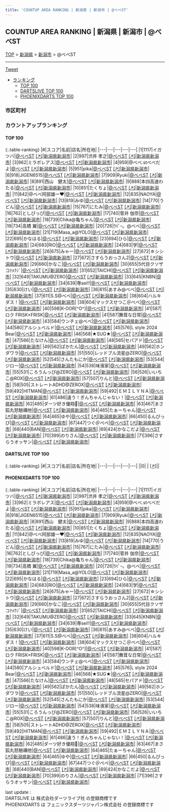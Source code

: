 ```yaml
---
title: 'COUNTUP AREA RANKING | 新潟県 | 新潟市 | @べべST'
---
```

## COUNTUP AREA RANKING | 新潟県 | 新潟市 | @べべST

[TOP](/darts/rank/) > [新潟県](/darts/rank/新潟県/) > [新潟市](/darts/rank/新潟県/新潟市/) > @べべST

___

<a href="https://twitter.com/share?ref_src=twsrc%5Etfw" data-text="COUNTUP AREA RANKING | 新潟県新潟市@べべST" class="twitter-share-button" data-hashtags="DARTSLIVE,PHOENIXDARTS,darts,ダーツ" data-show-count="false">Tweet</a>

* [ランキング](#カウントアップランキング)
    * [TOP 100](#top-100)
    * [DARTSLIVE TOP 100](#dartslive-top-100)
    * [PHOENIXDARTS TOP 100](#phoenixdarts-top-100)

### 市区町村

<ul>

</ul>

### カウントアップランキング

#### TOP 100



{:.table-ranking}
|#|スコア|名前|店名|所在地|
|---|---|---|---|---|
|1|1117|<span class="rank-name-pd">イガ ツバ</span>|<a href="/darts/rank/shops/93069.html">@べべST</a> <a href="https://vs.phoenixdarts.com/jp/shop/shopDetailInfo/s_93069?s_seq=93069">[↗]</a>|<a href="/darts/rank/新潟県/新潟市">新潟県新潟市</a>|
|2|997|<span class="rank-name-pd"><span class="pro-icon-pd"></span>渋井 孝之</span>|<a href="/darts/rank/shops/93069.html">@べべST</a> <a href="https://vs.phoenixdarts.com/jp/shop/shopDetailInfo/s_93069?s_seq=93069">[↗]</a>|<a href="/darts/rank/新潟県/新潟市">新潟県新潟市</a>|
|3|962|<span class="rank-name-pd">ミラボレアス</span>|<a href="/darts/rank/shops/93069.html">@べべST</a> <a href="https://vs.phoenixdarts.com/jp/shop/shopDetailInfo/s_93069?s_seq=93069">[↗]</a>|<a href="/darts/rank/新潟県/新潟市">新潟県新潟市</a>|
|4|959|<span class="rank-name-pd">@べべ.stべべだよ</span>|<a href="/darts/rank/shops/93069.html">@べべST</a> <a href="https://vs.phoenixdarts.com/jp/shop/shopDetailInfo/s_93069?s_seq=93069">[↗]</a>|<a href="/darts/rank/新潟県/新潟市">新潟県新潟市</a>|
|5|951|<span class="rank-name-pd">pika</span>|<a href="/darts/rank/shops/93069.html">@べべST</a> <a href="https://vs.phoenixdarts.com/jp/shop/shopDetailInfo/s_93069?s_seq=93069">[↗]</a>|<a href="/darts/rank/新潟県/新潟市">新潟県新潟市</a>|
|6|918|<span class="rank-name-pd">JIGEN6515</span>|<a href="/darts/rank/shops/93069.html">@べべST</a> <a href="https://vs.phoenixdarts.com/jp/shop/shopDetailInfo/s_93069?s_seq=93069">[↗]</a>|<a href="/darts/rank/新潟県/新潟市">新潟県新潟市</a>|
|7|909|<span class="rank-name-pd">Ryuki</span>|<a href="/darts/rank/shops/93069.html">@べべST</a> <a href="https://vs.phoenixdarts.com/jp/shop/shopDetailInfo/s_93069?s_seq=93069">[↗]</a>|<a href="/darts/rank/新潟県/新潟市">新潟県新潟市</a>|
|8|891|<span class="rank-name-pd">西山　健太</span>|<a href="/darts/rank/shops/93069.html">@べべST</a> <a href="https://vs.phoenixdarts.com/jp/shop/shopDetailInfo/s_93069?s_seq=93069">[↗]</a>|<a href="/darts/rank/新潟県/新潟市">新潟県新潟市</a>|
|9|888|<span class="rank-name-pd">本四高速わたる</span>|<a href="/darts/rank/shops/93069.html">@べべST</a> <a href="https://vs.phoenixdarts.com/jp/shop/shopDetailInfo/s_93069?s_seq=93069">[↗]</a>|<a href="/darts/rank/新潟県/新潟市">新潟県新潟市</a>|
|10|851|<span class="rank-name-pd">たくちょ</span>|<a href="/darts/rank/shops/93069.html">@べべST</a> <a href="https://vs.phoenixdarts.com/jp/shop/shopDetailInfo/s_93069?s_seq=93069">[↗]</a>|<a href="/darts/rank/新潟県/新潟市">新潟県新潟市</a>|
|11|842|<span class="rank-name-pd">@べべ阿部雄一❤️</span>|<a href="/darts/rank/shops/93069.html">@べべST</a> <a href="https://vs.phoenixdarts.com/jp/shop/shopDetailInfo/s_93069?s_seq=93069">[↗]</a>|<a href="/darts/rank/新潟県/新潟市">新潟県新潟市</a>|
|12|835|<span class="rank-name-pd">NAOYA</span>|<a href="/darts/rank/shops/93069.html">@べべST</a> <a href="https://vs.phoenixdarts.com/jp/shop/shopDetailInfo/s_93069?s_seq=93069">[↗]</a>|<a href="/darts/rank/新潟県/新潟市">新潟県新潟市</a>|
|13|819|<span class="rank-name-pd">みゆ</span>|<a href="/darts/rank/shops/93069.html">@べべST</a> <a href="https://vs.phoenixdarts.com/jp/shop/shopDetailInfo/s_93069?s_seq=93069">[↗]</a>|<a href="/darts/rank/新潟県/新潟市">新潟県新潟市</a>|
|14|770|<span class="rank-name-pd">うどん</span>|<a href="/darts/rank/shops/93069.html">@べべST</a> <a href="https://vs.phoenixdarts.com/jp/shop/shopDetailInfo/s_93069?s_seq=93069">[↗]</a>|<a href="/darts/rank/新潟県/新潟市">新潟県新潟市</a>|
|15|767|<span class="rank-name-pd">にたみ</span>|<a href="/darts/rank/shops/93069.html">@べべST</a> <a href="https://vs.phoenixdarts.com/jp/shop/shopDetailInfo/s_93069?s_seq=93069">[↗]</a>|<a href="/darts/rank/新潟県/新潟市">新潟県新潟市</a>|
|16|762|<span class="rank-name-pd">としぴっぴ</span>|<a href="/darts/rank/shops/93069.html">@べべST</a> <a href="https://vs.phoenixdarts.com/jp/shop/shopDetailInfo/s_93069?s_seq=93069">[↗]</a>|<a href="/darts/rank/新潟県/新潟市">新潟県新潟市</a>|
|17|740|<span class="rank-name-pd"><span class="pro-icon-pd"></span>菅井 伽奈</span>|<a href="/darts/rank/shops/93069.html">@べべST</a> <a href="https://vs.phoenixdarts.com/jp/shop/shopDetailInfo/s_93069?s_seq=93069">[↗]</a>|<a href="/darts/rank/新潟県/新潟市">新潟県新潟市</a>|
|18|739|<span class="rank-name-pd">Chika@亀ちゃん</span>|<a href="/darts/rank/shops/93069.html">@べべST</a> <a href="https://vs.phoenixdarts.com/jp/shop/shopDetailInfo/s_93069?s_seq=93069">[↗]</a>|<a href="/darts/rank/新潟県/新潟市">新潟県新潟市</a>|
|19|734|<span class="rank-name-pd">高橋 翼</span>|<a href="/darts/rank/shops/93069.html">@べべST</a> <a href="https://vs.phoenixdarts.com/jp/shop/shopDetailInfo/s_93069?s_seq=93069">[↗]</a>|<a href="/darts/rank/新潟県/新潟市">新潟県新潟市</a>|
|20|726|<span class="rank-name-pd">ｳﾊﾟｰ。@べべ</span>|<a href="/darts/rank/shops/93069.html">@べべST</a> <a href="https://vs.phoenixdarts.com/jp/shop/shopDetailInfo/s_93069?s_seq=93069">[↗]</a>|<a href="/darts/rank/新潟県/新潟市">新潟県新潟市</a>|
|21|719|<span class="rank-name-pd">Masa_a@YOLO</span>|<a href="/darts/rank/shops/93069.html">@べべST</a> <a href="https://vs.phoenixdarts.com/jp/shop/shopDetailInfo/s_93069?s_seq=93069">[↗]</a>|<a href="/darts/rank/新潟県/新潟市">新潟県新潟市</a>|
|22|695|<span class="rank-name-pd">かなはる</span>|<a href="/darts/rank/shops/93069.html">@べべST</a> <a href="https://vs.phoenixdarts.com/jp/shop/shopDetailInfo/s_93069?s_seq=93069">[↗]</a>|<a href="/darts/rank/新潟県/新潟市">新潟県新潟市</a>|
|23|694|<span class="rank-name-pd">ひら</span>|<a href="/darts/rank/shops/93069.html">@べべST</a> <a href="https://vs.phoenixdarts.com/jp/shop/shopDetailInfo/s_93069?s_seq=93069">[↗]</a>|<a href="/darts/rank/新潟県/新潟市">新潟県新潟市</a>|
|24|683|<span class="rank-name-pd">RIO</span>|<a href="/darts/rank/shops/93069.html">@べべST</a> <a href="https://vs.phoenixdarts.com/jp/shop/shopDetailInfo/s_93069?s_seq=93069">[↗]</a>|<a href="/darts/rank/新潟県/新潟市">新潟県新潟市</a>|
|24|683|<span class="rank-name-pd">学</span>|<a href="/darts/rank/shops/93069.html">@べべST</a> <a href="https://vs.phoenixdarts.com/jp/shop/shopDetailInfo/s_93069?s_seq=93069">[↗]</a>|<a href="/darts/rank/新潟県/新潟市">新潟県新潟市</a>|
|26|675|<span class="rank-name-pd">みゃー</span>|<a href="/darts/rank/shops/93069.html">@べべST</a> <a href="https://vs.phoenixdarts.com/jp/shop/shopDetailInfo/s_93069?s_seq=93069">[↗]</a>|<a href="/darts/rank/新潟県/新潟市">新潟県新潟市</a>|
|27|672|<span class="rank-name-pd">☆シシトウ</span>|<a href="/darts/rank/shops/93069.html">@べべST</a> <a href="https://vs.phoenixdarts.com/jp/shop/shopDetailInfo/s_93069?s_seq=93069">[↗]</a>|<a href="/darts/rank/新潟県/新潟市">新潟県新潟市</a>|
|27|672|<span class="rank-name-pd">さすらうおっさん2</span>|<a href="/darts/rank/shops/93069.html">@べべST</a> <a href="https://vs.phoenixdarts.com/jp/shop/shopDetailInfo/s_93069?s_seq=93069">[↗]</a>|<a href="/darts/rank/新潟県/新潟市">新潟県新潟市</a>|
|29|660|<span class="rank-name-pd">かなこ</span>|<a href="/darts/rank/shops/93069.html">@べべST</a> <a href="https://vs.phoenixdarts.com/jp/shop/shopDetailInfo/s_93069?s_seq=93069">[↗]</a>|<a href="/darts/rank/新潟県/新潟市">新潟県新潟市</a>|
|30|655|<span class="rank-name-pd">5代目クソザコﾅﾒｸｼﾞ</span>|<a href="/darts/rank/shops/93069.html">@べべST</a> <a href="https://vs.phoenixdarts.com/jp/shop/shopDetailInfo/s_93069?s_seq=93069">[↗]</a>|<a href="/darts/rank/新潟県/新潟市">新潟県新潟市</a>|
|31|652|<span class="rank-name-pd">TAICHI</span>|<a href="/darts/rank/shops/93069.html">@べべST</a> <a href="https://vs.phoenixdarts.com/jp/shop/shopDetailInfo/s_93069?s_seq=93069">[↗]</a>|<a href="/darts/rank/新潟県/新潟市">新潟県新潟市</a>|
|32|649|<span class="rank-name-pd">TAKUMU@ZERO</span>|<a href="/darts/rank/shops/93069.html">@べべST</a> <a href="https://vs.phoenixdarts.com/jp/shop/shopDetailInfo/s_93069?s_seq=93069">[↗]</a>|<a href="/darts/rank/新潟県/新潟市">新潟県新潟市</a>|
|33|645|<span class="rank-name-pd">KNBN</span>|<a href="/darts/rank/shops/93069.html">@べべST</a> <a href="https://vs.phoenixdarts.com/jp/shop/shopDetailInfo/s_93069?s_seq=93069">[↗]</a>|<a href="/darts/rank/新潟県/新潟市">新潟県新潟市</a>|
|34|639|<span class="rank-name-pd">専sei!!</span>|<a href="/darts/rank/shops/93069.html">@べべST</a> <a href="https://vs.phoenixdarts.com/jp/shop/shopDetailInfo/s_93069?s_seq=93069">[↗]</a>|<a href="/darts/rank/新潟県/新潟市">新潟県新潟市</a>|
|35|630|<span class="rank-name-pd">けい</span>|<a href="/darts/rank/shops/93069.html">@べべST</a> <a href="https://vs.phoenixdarts.com/jp/shop/shopDetailInfo/s_93069?s_seq=93069">[↗]</a>|<a href="/darts/rank/新潟県/新潟市">新潟県新潟市</a>|
|36|615|<span class="rank-name-pd">あすみ@べべ</span>|<a href="/darts/rank/shops/93069.html">@べべST</a> <a href="https://vs.phoenixdarts.com/jp/shop/shopDetailInfo/s_93069?s_seq=93069">[↗]</a>|<a href="/darts/rank/新潟県/新潟市">新潟県新潟市</a>|
|37|611|<span class="rank-name-pd">S.S@べべ</span>|<a href="/darts/rank/shops/93069.html">@べべST</a> <a href="https://vs.phoenixdarts.com/jp/shop/shopDetailInfo/s_93069?s_seq=93069">[↗]</a>|<a href="/darts/rank/新潟県/新潟市">新潟県新潟市</a>|
|38|604|<span class="rank-name-pd">ハルキダス！</span>|<a href="/darts/rank/shops/93069.html">@べべST</a> <a href="https://vs.phoenixdarts.com/jp/shop/shopDetailInfo/s_93069?s_seq=93069">[↗]</a>|<a href="/darts/rank/新潟県/新潟市">新潟県新潟市</a>|
|38|604|<span class="rank-name-pd">マックスせつこ＠べべ</span>|<a href="/darts/rank/shops/93069.html">@べべST</a> <a href="https://vs.phoenixdarts.com/jp/shop/shopDetailInfo/s_93069?s_seq=93069">[↗]</a>|<a href="/darts/rank/新潟県/新潟市">新潟県新潟市</a>|
|40|598|<span class="rank-name-pd">K-OOR[^O^]</span>|<a href="/darts/rank/shops/93069.html">@べべST</a> <a href="https://vs.phoenixdarts.com/jp/shop/shopDetailInfo/s_93069?s_seq=93069">[↗]</a>|<a href="/darts/rank/新潟県/新潟市">新潟県新潟市</a>|
|41|587|<span class="rank-name-pd">ロク FRISK×FRISK</span>|<a href="/darts/rank/shops/93069.html">@べべST</a> <a href="https://vs.phoenixdarts.com/jp/shop/shopDetailInfo/s_93069?s_seq=93069">[↗]</a>|<a href="/darts/rank/新潟県/新潟市">新潟県新潟市</a>|
|41|587|<span class="rank-name-pd">舞茸な日常</span>|<a href="/darts/rank/shops/93069.html">@べべST</a> <a href="https://vs.phoenixdarts.com/jp/shop/shopDetailInfo/s_93069?s_seq=93069">[↗]</a>|<a href="/darts/rank/新潟県/新潟市">新潟県新潟市</a>|
|43|584|<span class="rank-name-pd">ウンチェ@べべ</span>|<a href="/darts/rank/shops/93069.html">@べべST</a> <a href="https://vs.phoenixdarts.com/jp/shop/shopDetailInfo/s_93069?s_seq=93069">[↗]</a>|<a href="/darts/rank/新潟県/新潟市">新潟県新潟市</a>|
|44|580|<span class="rank-name-pd">アルシュベルド</span>|<a href="/darts/rank/shops/93069.html">@べべST</a> <a href="https://vs.phoenixdarts.com/jp/shop/shopDetailInfo/s_93069?s_seq=93069">[↗]</a>|<a href="/darts/rank/新潟県/新潟市">新潟県新潟市</a>|
|45|576|<span class="rank-name-pd">L style 2024 Bear</span>|<a href="/darts/rank/shops/93069.html">@べべST</a> <a href="https://vs.phoenixdarts.com/jp/shop/shopDetailInfo/s_93069?s_seq=93069">[↗]</a>|<a href="/darts/rank/新潟県/新潟市">新潟県新潟市</a>|
|46|568|<span class="rank-name-pd">★SUG★</span>|<a href="/darts/rank/shops/93069.html">@べべST</a> <a href="https://vs.phoenixdarts.com/jp/shop/shopDetailInfo/s_93069?s_seq=93069">[↗]</a>|<a href="/darts/rank/新潟県/新潟市">新潟県新潟市</a>|
|47|566|<span class="rank-name-pd">たなけん</span>|<a href="/darts/rank/shops/93069.html">@べべST</a> <a href="https://vs.phoenixdarts.com/jp/shop/shopDetailInfo/s_93069?s_seq=93069">[↗]</a>|<a href="/darts/rank/新潟県/新潟市">新潟県新潟市</a>|
|48|565|<span class="rank-name-pd">セパアド</span>|<a href="/darts/rank/shops/93069.html">@べべST</a> <a href="https://vs.phoenixdarts.com/jp/shop/shopDetailInfo/s_93069?s_seq=93069">[↗]</a>|<a href="/darts/rank/新潟県/新潟市">新潟県新潟市</a>|
|49|562|<span class="rank-name-pd">ぱかたん</span>|<a href="/darts/rank/shops/93069.html">@べべST</a> <a href="https://vs.phoenixdarts.com/jp/shop/shopDetailInfo/s_93069?s_seq=93069">[↗]</a>|<a href="/darts/rank/新潟県/新潟市">新潟県新潟市</a>|
|49|562|<span class="rank-name-pd">ホンダワラ</span>|<a href="/darts/rank/shops/93069.html">@べべST</a> <a href="https://vs.phoenixdarts.com/jp/shop/shopDetailInfo/s_93069?s_seq=93069">[↗]</a>|<a href="/darts/rank/新潟県/新潟市">新潟県新潟市</a>|
|51|550|<span class="rank-name-pd">レッドブル流星@ZERO</span>|<a href="/darts/rank/shops/93069.html">@べべST</a> <a href="https://vs.phoenixdarts.com/jp/shop/shopDetailInfo/s_93069?s_seq=93069">[↗]</a>|<a href="/darts/rank/新潟県/新潟市">新潟県新潟市</a>|
|52|545|<span class="rank-name-pd">さんたもにか</span>|<a href="/darts/rank/shops/93069.html">@べべST</a> <a href="https://vs.phoenixdarts.com/jp/shop/shopDetailInfo/s_93069?s_seq=93069">[↗]</a>|<a href="/darts/rank/新潟県/新潟市">新潟県新潟市</a>|
|53|544|<span class="rank-name-pd">ジロー</span>|<a href="/darts/rank/shops/93069.html">@べべST</a> <a href="https://vs.phoenixdarts.com/jp/shop/shopDetailInfo/s_93069?s_seq=93069">[↗]</a>|<a href="/darts/rank/新潟県/新潟市">新潟県新潟市</a>|
|54|538|<span class="rank-name-pd">味濱家</span>|<a href="/darts/rank/shops/93069.html">@べべST</a> <a href="https://vs.phoenixdarts.com/jp/shop/shopDetailInfo/s_93069?s_seq=93069">[↗]</a>|<a href="/darts/rank/新潟県/新潟市">新潟県新潟市</a>|
|55|531|<span class="rank-name-pd">ころうんっぴ@ZERO</span>|<a href="/darts/rank/shops/93069.html">@べべST</a> <a href="https://vs.phoenixdarts.com/jp/shop/shopDetailInfo/s_93069?s_seq=93069">[↗]</a>|<a href="/darts/rank/新潟県/新潟市">新潟県新潟市</a>|
|56|526|<span class="rank-name-pd">いいちこ@ROX</span>|<a href="/darts/rank/shops/93069.html">@べべST</a> <a href="https://vs.phoenixdarts.com/jp/shop/shopDetailInfo/s_93069?s_seq=93069">[↗]</a>|<a href="/darts/rank/新潟県/新潟市">新潟県新潟市</a>|
|57|507|<span class="rank-name-pd">りんと</span>|<a href="/darts/rank/shops/93069.html">@べべST</a> <a href="https://vs.phoenixdarts.com/jp/shop/shopDetailInfo/s_93069?s_seq=93069">[↗]</a>|<a href="/darts/rank/新潟県/新潟市">新潟県新潟市</a>|
|58|505|<span class="rank-name-pd">ストレートADHD@ZEROX</span>|<a href="/darts/rank/shops/93069.html">@べべST</a> <a href="https://vs.phoenixdarts.com/jp/shop/shopDetailInfo/s_93069?s_seq=93069">[↗]</a>|<a href="/darts/rank/新潟県/新潟市">新潟県新潟市</a>|
|59|492|<span class="rank-name-pd">HITMAN</span>|<a href="/darts/rank/shops/93069.html">@べべST</a> <a href="https://vs.phoenixdarts.com/jp/shop/shopDetailInfo/s_93069?s_seq=93069">[↗]</a>|<a href="/darts/rank/新潟県/新潟市">新潟県新潟市</a>|
|59|492|<span class="rank-name-pd">ＥＭＩＬＹＮＡ</span>|<a href="/darts/rank/shops/93069.html">@べべST</a> <a href="https://vs.phoenixdarts.com/jp/shop/shopDetailInfo/s_93069?s_seq=93069">[↗]</a>|<a href="/darts/rank/新潟県/新潟市">新潟県新潟市</a>|
|61|486|<span class="rank-name-pd">違う！ぎんちゃんじゃない！</span>|<a href="/darts/rank/shops/93069.html">@べべST</a> <a href="https://vs.phoenixdarts.com/jp/shop/shopDetailInfo/s_93069?s_seq=93069">[↗]</a>|<a href="/darts/rank/新潟県/新潟市">新潟県新潟市</a>|
|62|485|<span class="rank-name-pd">ダーツ好き優翔🎯</span>|<a href="/darts/rank/shops/93069.html">@べべST</a> <a href="https://vs.phoenixdarts.com/jp/shop/shopDetailInfo/s_93069?s_seq=93069">[↗]</a>|<a href="/darts/rank/新潟県/新潟市">新潟県新潟市</a>|
|63|467|<span class="rank-name-pd">まさ狐丸怒魅禰他</span>|<a href="/darts/rank/shops/93069.html">@べべST</a> <a href="https://vs.phoenixdarts.com/jp/shop/shopDetailInfo/s_93069?s_seq=93069">[↗]</a>|<a href="/darts/rank/新潟県/新潟市">新潟県新潟市</a>|
|64|465|<span class="rank-name-pd">たぁーちゃん</span>|<a href="/darts/rank/shops/93069.html">@べべST</a> <a href="https://vs.phoenixdarts.com/jp/shop/shopDetailInfo/s_93069?s_seq=93069">[↗]</a>|<a href="/darts/rank/新潟県/新潟市">新潟県新潟市</a>|
|64|465|<span class="rank-name-pd">ゆや</span>|<a href="/darts/rank/shops/93069.html">@べべST</a> <a href="https://vs.phoenixdarts.com/jp/shop/shopDetailInfo/s_93069?s_seq=93069">[↗]</a>|<a href="/darts/rank/新潟県/新潟市">新潟県新潟市</a>|
|66|450|<span class="rank-name-pd">るんぴっぴ</span>|<a href="/darts/rank/shops/93069.html">@べべST</a> <a href="https://vs.phoenixdarts.com/jp/shop/shopDetailInfo/s_93069?s_seq=93069">[↗]</a>|<a href="/darts/rank/新潟県/新潟市">新潟県新潟市</a>|
|67|447|<span class="rank-name-pd">つぐ＠ぺぺ</span>|<a href="/darts/rank/shops/93069.html">@べべST</a> <a href="https://vs.phoenixdarts.com/jp/shop/shopDetailInfo/s_93069?s_seq=93069">[↗]</a>|<a href="/darts/rank/新潟県/新潟市">新潟県新潟市</a>|
|68|440|<span class="rank-name-pd">BAN</span>|<a href="/darts/rank/shops/93069.html">@べべST</a> <a href="https://vs.phoenixdarts.com/jp/shop/shopDetailInfo/s_93069?s_seq=93069">[↗]</a>|<a href="/darts/rank/新潟県/新潟市">新潟県新潟市</a>|
|69|424|<span class="rank-name-pd">かなこだよ</span>|<a href="/darts/rank/shops/93069.html">@べべST</a> <a href="https://vs.phoenixdarts.com/jp/shop/shopDetailInfo/s_93069?s_seq=93069">[↗]</a>|<a href="/darts/rank/新潟県/新潟市">新潟県新潟市</a>|
|70|399|<span class="rank-name-pd">のりさん</span>|<a href="/darts/rank/shops/93069.html">@べべST</a> <a href="https://vs.phoenixdarts.com/jp/shop/shopDetailInfo/s_93069?s_seq=93069">[↗]</a>|<a href="/darts/rank/新潟県/新潟市">新潟県新潟市</a>|
|71|396|<span class="rank-name-pd">さすらうオッサン</span>|<a href="/darts/rank/shops/93069.html">@べべST</a> <a href="https://vs.phoenixdarts.com/jp/shop/shopDetailInfo/s_93069?s_seq=93069">[↗]</a>|<a href="/darts/rank/新潟県/新潟市">新潟県新潟市</a>|


#### DARTSLIVE TOP 100



{:.table-ranking}
|#|スコア|名前|店名|所在地|
|---|---|---|---|---|
||0|<span class="rank-name-dl"> </span>|<a href="/darts/rank/shops/.html"></a> <a href="">[↗]</a>|<a href="/darts/rank//"></a>|


#### PHOENIXDARTS TOP 100



{:.table-ranking}
|#|スコア|名前|店名|所在地|
|---|---|---|---|---|
|1|1117|<span class="rank-name-pd">イガ ツバ</span>|<a href="/darts/rank/shops/93069.html">@べべST</a> <a href="https://vs.phoenixdarts.com/jp/shop/shopDetailInfo/s_93069?s_seq=93069">[↗]</a>|<a href="/darts/rank/新潟県/新潟市">新潟県新潟市</a>|
|2|997|<span class="rank-name-pd"><span class="pro-icon-pd"></span>渋井 孝之</span>|<a href="/darts/rank/shops/93069.html">@べべST</a> <a href="https://vs.phoenixdarts.com/jp/shop/shopDetailInfo/s_93069?s_seq=93069">[↗]</a>|<a href="/darts/rank/新潟県/新潟市">新潟県新潟市</a>|
|3|962|<span class="rank-name-pd">ミラボレアス</span>|<a href="/darts/rank/shops/93069.html">@べべST</a> <a href="https://vs.phoenixdarts.com/jp/shop/shopDetailInfo/s_93069?s_seq=93069">[↗]</a>|<a href="/darts/rank/新潟県/新潟市">新潟県新潟市</a>|
|4|959|<span class="rank-name-pd">@べべ.stべべだよ</span>|<a href="/darts/rank/shops/93069.html">@べべST</a> <a href="https://vs.phoenixdarts.com/jp/shop/shopDetailInfo/s_93069?s_seq=93069">[↗]</a>|<a href="/darts/rank/新潟県/新潟市">新潟県新潟市</a>|
|5|951|<span class="rank-name-pd">pika</span>|<a href="/darts/rank/shops/93069.html">@べべST</a> <a href="https://vs.phoenixdarts.com/jp/shop/shopDetailInfo/s_93069?s_seq=93069">[↗]</a>|<a href="/darts/rank/新潟県/新潟市">新潟県新潟市</a>|
|6|918|<span class="rank-name-pd">JIGEN6515</span>|<a href="/darts/rank/shops/93069.html">@べべST</a> <a href="https://vs.phoenixdarts.com/jp/shop/shopDetailInfo/s_93069?s_seq=93069">[↗]</a>|<a href="/darts/rank/新潟県/新潟市">新潟県新潟市</a>|
|7|909|<span class="rank-name-pd">Ryuki</span>|<a href="/darts/rank/shops/93069.html">@べべST</a> <a href="https://vs.phoenixdarts.com/jp/shop/shopDetailInfo/s_93069?s_seq=93069">[↗]</a>|<a href="/darts/rank/新潟県/新潟市">新潟県新潟市</a>|
|8|891|<span class="rank-name-pd">西山　健太</span>|<a href="/darts/rank/shops/93069.html">@べべST</a> <a href="https://vs.phoenixdarts.com/jp/shop/shopDetailInfo/s_93069?s_seq=93069">[↗]</a>|<a href="/darts/rank/新潟県/新潟市">新潟県新潟市</a>|
|9|888|<span class="rank-name-pd">本四高速わたる</span>|<a href="/darts/rank/shops/93069.html">@べべST</a> <a href="https://vs.phoenixdarts.com/jp/shop/shopDetailInfo/s_93069?s_seq=93069">[↗]</a>|<a href="/darts/rank/新潟県/新潟市">新潟県新潟市</a>|
|10|851|<span class="rank-name-pd">たくちょ</span>|<a href="/darts/rank/shops/93069.html">@べべST</a> <a href="https://vs.phoenixdarts.com/jp/shop/shopDetailInfo/s_93069?s_seq=93069">[↗]</a>|<a href="/darts/rank/新潟県/新潟市">新潟県新潟市</a>|
|11|842|<span class="rank-name-pd">@べべ阿部雄一❤️</span>|<a href="/darts/rank/shops/93069.html">@べべST</a> <a href="https://vs.phoenixdarts.com/jp/shop/shopDetailInfo/s_93069?s_seq=93069">[↗]</a>|<a href="/darts/rank/新潟県/新潟市">新潟県新潟市</a>|
|12|835|<span class="rank-name-pd">NAOYA</span>|<a href="/darts/rank/shops/93069.html">@べべST</a> <a href="https://vs.phoenixdarts.com/jp/shop/shopDetailInfo/s_93069?s_seq=93069">[↗]</a>|<a href="/darts/rank/新潟県/新潟市">新潟県新潟市</a>|
|13|819|<span class="rank-name-pd">みゆ</span>|<a href="/darts/rank/shops/93069.html">@べべST</a> <a href="https://vs.phoenixdarts.com/jp/shop/shopDetailInfo/s_93069?s_seq=93069">[↗]</a>|<a href="/darts/rank/新潟県/新潟市">新潟県新潟市</a>|
|14|770|<span class="rank-name-pd">うどん</span>|<a href="/darts/rank/shops/93069.html">@べべST</a> <a href="https://vs.phoenixdarts.com/jp/shop/shopDetailInfo/s_93069?s_seq=93069">[↗]</a>|<a href="/darts/rank/新潟県/新潟市">新潟県新潟市</a>|
|15|767|<span class="rank-name-pd">にたみ</span>|<a href="/darts/rank/shops/93069.html">@べべST</a> <a href="https://vs.phoenixdarts.com/jp/shop/shopDetailInfo/s_93069?s_seq=93069">[↗]</a>|<a href="/darts/rank/新潟県/新潟市">新潟県新潟市</a>|
|16|762|<span class="rank-name-pd">としぴっぴ</span>|<a href="/darts/rank/shops/93069.html">@べべST</a> <a href="https://vs.phoenixdarts.com/jp/shop/shopDetailInfo/s_93069?s_seq=93069">[↗]</a>|<a href="/darts/rank/新潟県/新潟市">新潟県新潟市</a>|
|17|740|<span class="rank-name-pd"><span class="pro-icon-pd"></span>菅井 伽奈</span>|<a href="/darts/rank/shops/93069.html">@べべST</a> <a href="https://vs.phoenixdarts.com/jp/shop/shopDetailInfo/s_93069?s_seq=93069">[↗]</a>|<a href="/darts/rank/新潟県/新潟市">新潟県新潟市</a>|
|18|739|<span class="rank-name-pd">Chika@亀ちゃん</span>|<a href="/darts/rank/shops/93069.html">@べべST</a> <a href="https://vs.phoenixdarts.com/jp/shop/shopDetailInfo/s_93069?s_seq=93069">[↗]</a>|<a href="/darts/rank/新潟県/新潟市">新潟県新潟市</a>|
|19|734|<span class="rank-name-pd">高橋 翼</span>|<a href="/darts/rank/shops/93069.html">@べべST</a> <a href="https://vs.phoenixdarts.com/jp/shop/shopDetailInfo/s_93069?s_seq=93069">[↗]</a>|<a href="/darts/rank/新潟県/新潟市">新潟県新潟市</a>|
|20|726|<span class="rank-name-pd">ｳﾊﾟｰ。@べべ</span>|<a href="/darts/rank/shops/93069.html">@べべST</a> <a href="https://vs.phoenixdarts.com/jp/shop/shopDetailInfo/s_93069?s_seq=93069">[↗]</a>|<a href="/darts/rank/新潟県/新潟市">新潟県新潟市</a>|
|21|719|<span class="rank-name-pd">Masa_a@YOLO</span>|<a href="/darts/rank/shops/93069.html">@べべST</a> <a href="https://vs.phoenixdarts.com/jp/shop/shopDetailInfo/s_93069?s_seq=93069">[↗]</a>|<a href="/darts/rank/新潟県/新潟市">新潟県新潟市</a>|
|22|695|<span class="rank-name-pd">かなはる</span>|<a href="/darts/rank/shops/93069.html">@べべST</a> <a href="https://vs.phoenixdarts.com/jp/shop/shopDetailInfo/s_93069?s_seq=93069">[↗]</a>|<a href="/darts/rank/新潟県/新潟市">新潟県新潟市</a>|
|23|694|<span class="rank-name-pd">ひら</span>|<a href="/darts/rank/shops/93069.html">@べべST</a> <a href="https://vs.phoenixdarts.com/jp/shop/shopDetailInfo/s_93069?s_seq=93069">[↗]</a>|<a href="/darts/rank/新潟県/新潟市">新潟県新潟市</a>|
|24|683|<span class="rank-name-pd">RIO</span>|<a href="/darts/rank/shops/93069.html">@べべST</a> <a href="https://vs.phoenixdarts.com/jp/shop/shopDetailInfo/s_93069?s_seq=93069">[↗]</a>|<a href="/darts/rank/新潟県/新潟市">新潟県新潟市</a>|
|24|683|<span class="rank-name-pd">学</span>|<a href="/darts/rank/shops/93069.html">@べべST</a> <a href="https://vs.phoenixdarts.com/jp/shop/shopDetailInfo/s_93069?s_seq=93069">[↗]</a>|<a href="/darts/rank/新潟県/新潟市">新潟県新潟市</a>|
|26|675|<span class="rank-name-pd">みゃー</span>|<a href="/darts/rank/shops/93069.html">@べべST</a> <a href="https://vs.phoenixdarts.com/jp/shop/shopDetailInfo/s_93069?s_seq=93069">[↗]</a>|<a href="/darts/rank/新潟県/新潟市">新潟県新潟市</a>|
|27|672|<span class="rank-name-pd">☆シシトウ</span>|<a href="/darts/rank/shops/93069.html">@べべST</a> <a href="https://vs.phoenixdarts.com/jp/shop/shopDetailInfo/s_93069?s_seq=93069">[↗]</a>|<a href="/darts/rank/新潟県/新潟市">新潟県新潟市</a>|
|27|672|<span class="rank-name-pd">さすらうおっさん2</span>|<a href="/darts/rank/shops/93069.html">@べべST</a> <a href="https://vs.phoenixdarts.com/jp/shop/shopDetailInfo/s_93069?s_seq=93069">[↗]</a>|<a href="/darts/rank/新潟県/新潟市">新潟県新潟市</a>|
|29|660|<span class="rank-name-pd">かなこ</span>|<a href="/darts/rank/shops/93069.html">@べべST</a> <a href="https://vs.phoenixdarts.com/jp/shop/shopDetailInfo/s_93069?s_seq=93069">[↗]</a>|<a href="/darts/rank/新潟県/新潟市">新潟県新潟市</a>|
|30|655|<span class="rank-name-pd">5代目クソザコﾅﾒｸｼﾞ</span>|<a href="/darts/rank/shops/93069.html">@べべST</a> <a href="https://vs.phoenixdarts.com/jp/shop/shopDetailInfo/s_93069?s_seq=93069">[↗]</a>|<a href="/darts/rank/新潟県/新潟市">新潟県新潟市</a>|
|31|652|<span class="rank-name-pd">TAICHI</span>|<a href="/darts/rank/shops/93069.html">@べべST</a> <a href="https://vs.phoenixdarts.com/jp/shop/shopDetailInfo/s_93069?s_seq=93069">[↗]</a>|<a href="/darts/rank/新潟県/新潟市">新潟県新潟市</a>|
|32|649|<span class="rank-name-pd">TAKUMU@ZERO</span>|<a href="/darts/rank/shops/93069.html">@べべST</a> <a href="https://vs.phoenixdarts.com/jp/shop/shopDetailInfo/s_93069?s_seq=93069">[↗]</a>|<a href="/darts/rank/新潟県/新潟市">新潟県新潟市</a>|
|33|645|<span class="rank-name-pd">KNBN</span>|<a href="/darts/rank/shops/93069.html">@べべST</a> <a href="https://vs.phoenixdarts.com/jp/shop/shopDetailInfo/s_93069?s_seq=93069">[↗]</a>|<a href="/darts/rank/新潟県/新潟市">新潟県新潟市</a>|
|34|639|<span class="rank-name-pd">専sei!!</span>|<a href="/darts/rank/shops/93069.html">@べべST</a> <a href="https://vs.phoenixdarts.com/jp/shop/shopDetailInfo/s_93069?s_seq=93069">[↗]</a>|<a href="/darts/rank/新潟県/新潟市">新潟県新潟市</a>|
|35|630|<span class="rank-name-pd">けい</span>|<a href="/darts/rank/shops/93069.html">@べべST</a> <a href="https://vs.phoenixdarts.com/jp/shop/shopDetailInfo/s_93069?s_seq=93069">[↗]</a>|<a href="/darts/rank/新潟県/新潟市">新潟県新潟市</a>|
|36|615|<span class="rank-name-pd">あすみ@べべ</span>|<a href="/darts/rank/shops/93069.html">@べべST</a> <a href="https://vs.phoenixdarts.com/jp/shop/shopDetailInfo/s_93069?s_seq=93069">[↗]</a>|<a href="/darts/rank/新潟県/新潟市">新潟県新潟市</a>|
|37|611|<span class="rank-name-pd">S.S@べべ</span>|<a href="/darts/rank/shops/93069.html">@べべST</a> <a href="https://vs.phoenixdarts.com/jp/shop/shopDetailInfo/s_93069?s_seq=93069">[↗]</a>|<a href="/darts/rank/新潟県/新潟市">新潟県新潟市</a>|
|38|604|<span class="rank-name-pd">ハルキダス！</span>|<a href="/darts/rank/shops/93069.html">@べべST</a> <a href="https://vs.phoenixdarts.com/jp/shop/shopDetailInfo/s_93069?s_seq=93069">[↗]</a>|<a href="/darts/rank/新潟県/新潟市">新潟県新潟市</a>|
|38|604|<span class="rank-name-pd">マックスせつこ＠べべ</span>|<a href="/darts/rank/shops/93069.html">@べべST</a> <a href="https://vs.phoenixdarts.com/jp/shop/shopDetailInfo/s_93069?s_seq=93069">[↗]</a>|<a href="/darts/rank/新潟県/新潟市">新潟県新潟市</a>|
|40|598|<span class="rank-name-pd">K-OOR[^O^]</span>|<a href="/darts/rank/shops/93069.html">@べべST</a> <a href="https://vs.phoenixdarts.com/jp/shop/shopDetailInfo/s_93069?s_seq=93069">[↗]</a>|<a href="/darts/rank/新潟県/新潟市">新潟県新潟市</a>|
|41|587|<span class="rank-name-pd">ロク FRISK×FRISK</span>|<a href="/darts/rank/shops/93069.html">@べべST</a> <a href="https://vs.phoenixdarts.com/jp/shop/shopDetailInfo/s_93069?s_seq=93069">[↗]</a>|<a href="/darts/rank/新潟県/新潟市">新潟県新潟市</a>|
|41|587|<span class="rank-name-pd">舞茸な日常</span>|<a href="/darts/rank/shops/93069.html">@べべST</a> <a href="https://vs.phoenixdarts.com/jp/shop/shopDetailInfo/s_93069?s_seq=93069">[↗]</a>|<a href="/darts/rank/新潟県/新潟市">新潟県新潟市</a>|
|43|584|<span class="rank-name-pd">ウンチェ@べべ</span>|<a href="/darts/rank/shops/93069.html">@べべST</a> <a href="https://vs.phoenixdarts.com/jp/shop/shopDetailInfo/s_93069?s_seq=93069">[↗]</a>|<a href="/darts/rank/新潟県/新潟市">新潟県新潟市</a>|
|44|580|<span class="rank-name-pd">アルシュベルド</span>|<a href="/darts/rank/shops/93069.html">@べべST</a> <a href="https://vs.phoenixdarts.com/jp/shop/shopDetailInfo/s_93069?s_seq=93069">[↗]</a>|<a href="/darts/rank/新潟県/新潟市">新潟県新潟市</a>|
|45|576|<span class="rank-name-pd">L style 2024 Bear</span>|<a href="/darts/rank/shops/93069.html">@べべST</a> <a href="https://vs.phoenixdarts.com/jp/shop/shopDetailInfo/s_93069?s_seq=93069">[↗]</a>|<a href="/darts/rank/新潟県/新潟市">新潟県新潟市</a>|
|46|568|<span class="rank-name-pd">★SUG★</span>|<a href="/darts/rank/shops/93069.html">@べべST</a> <a href="https://vs.phoenixdarts.com/jp/shop/shopDetailInfo/s_93069?s_seq=93069">[↗]</a>|<a href="/darts/rank/新潟県/新潟市">新潟県新潟市</a>|
|47|566|<span class="rank-name-pd">たなけん</span>|<a href="/darts/rank/shops/93069.html">@べべST</a> <a href="https://vs.phoenixdarts.com/jp/shop/shopDetailInfo/s_93069?s_seq=93069">[↗]</a>|<a href="/darts/rank/新潟県/新潟市">新潟県新潟市</a>|
|48|565|<span class="rank-name-pd">セパアド</span>|<a href="/darts/rank/shops/93069.html">@べべST</a> <a href="https://vs.phoenixdarts.com/jp/shop/shopDetailInfo/s_93069?s_seq=93069">[↗]</a>|<a href="/darts/rank/新潟県/新潟市">新潟県新潟市</a>|
|49|562|<span class="rank-name-pd">ぱかたん</span>|<a href="/darts/rank/shops/93069.html">@べべST</a> <a href="https://vs.phoenixdarts.com/jp/shop/shopDetailInfo/s_93069?s_seq=93069">[↗]</a>|<a href="/darts/rank/新潟県/新潟市">新潟県新潟市</a>|
|49|562|<span class="rank-name-pd">ホンダワラ</span>|<a href="/darts/rank/shops/93069.html">@べべST</a> <a href="https://vs.phoenixdarts.com/jp/shop/shopDetailInfo/s_93069?s_seq=93069">[↗]</a>|<a href="/darts/rank/新潟県/新潟市">新潟県新潟市</a>|
|51|550|<span class="rank-name-pd">レッドブル流星@ZERO</span>|<a href="/darts/rank/shops/93069.html">@べべST</a> <a href="https://vs.phoenixdarts.com/jp/shop/shopDetailInfo/s_93069?s_seq=93069">[↗]</a>|<a href="/darts/rank/新潟県/新潟市">新潟県新潟市</a>|
|52|545|<span class="rank-name-pd">さんたもにか</span>|<a href="/darts/rank/shops/93069.html">@べべST</a> <a href="https://vs.phoenixdarts.com/jp/shop/shopDetailInfo/s_93069?s_seq=93069">[↗]</a>|<a href="/darts/rank/新潟県/新潟市">新潟県新潟市</a>|
|53|544|<span class="rank-name-pd">ジロー</span>|<a href="/darts/rank/shops/93069.html">@べべST</a> <a href="https://vs.phoenixdarts.com/jp/shop/shopDetailInfo/s_93069?s_seq=93069">[↗]</a>|<a href="/darts/rank/新潟県/新潟市">新潟県新潟市</a>|
|54|538|<span class="rank-name-pd">味濱家</span>|<a href="/darts/rank/shops/93069.html">@べべST</a> <a href="https://vs.phoenixdarts.com/jp/shop/shopDetailInfo/s_93069?s_seq=93069">[↗]</a>|<a href="/darts/rank/新潟県/新潟市">新潟県新潟市</a>|
|55|531|<span class="rank-name-pd">ころうんっぴ@ZERO</span>|<a href="/darts/rank/shops/93069.html">@べべST</a> <a href="https://vs.phoenixdarts.com/jp/shop/shopDetailInfo/s_93069?s_seq=93069">[↗]</a>|<a href="/darts/rank/新潟県/新潟市">新潟県新潟市</a>|
|56|526|<span class="rank-name-pd">いいちこ@ROX</span>|<a href="/darts/rank/shops/93069.html">@べべST</a> <a href="https://vs.phoenixdarts.com/jp/shop/shopDetailInfo/s_93069?s_seq=93069">[↗]</a>|<a href="/darts/rank/新潟県/新潟市">新潟県新潟市</a>|
|57|507|<span class="rank-name-pd">りんと</span>|<a href="/darts/rank/shops/93069.html">@べべST</a> <a href="https://vs.phoenixdarts.com/jp/shop/shopDetailInfo/s_93069?s_seq=93069">[↗]</a>|<a href="/darts/rank/新潟県/新潟市">新潟県新潟市</a>|
|58|505|<span class="rank-name-pd">ストレートADHD@ZEROX</span>|<a href="/darts/rank/shops/93069.html">@べべST</a> <a href="https://vs.phoenixdarts.com/jp/shop/shopDetailInfo/s_93069?s_seq=93069">[↗]</a>|<a href="/darts/rank/新潟県/新潟市">新潟県新潟市</a>|
|59|492|<span class="rank-name-pd">HITMAN</span>|<a href="/darts/rank/shops/93069.html">@べべST</a> <a href="https://vs.phoenixdarts.com/jp/shop/shopDetailInfo/s_93069?s_seq=93069">[↗]</a>|<a href="/darts/rank/新潟県/新潟市">新潟県新潟市</a>|
|59|492|<span class="rank-name-pd">ＥＭＩＬＹＮＡ</span>|<a href="/darts/rank/shops/93069.html">@べべST</a> <a href="https://vs.phoenixdarts.com/jp/shop/shopDetailInfo/s_93069?s_seq=93069">[↗]</a>|<a href="/darts/rank/新潟県/新潟市">新潟県新潟市</a>|
|61|486|<span class="rank-name-pd">違う！ぎんちゃんじゃない！</span>|<a href="/darts/rank/shops/93069.html">@べべST</a> <a href="https://vs.phoenixdarts.com/jp/shop/shopDetailInfo/s_93069?s_seq=93069">[↗]</a>|<a href="/darts/rank/新潟県/新潟市">新潟県新潟市</a>|
|62|485|<span class="rank-name-pd">ダーツ好き優翔🎯</span>|<a href="/darts/rank/shops/93069.html">@べべST</a> <a href="https://vs.phoenixdarts.com/jp/shop/shopDetailInfo/s_93069?s_seq=93069">[↗]</a>|<a href="/darts/rank/新潟県/新潟市">新潟県新潟市</a>|
|63|467|<span class="rank-name-pd">まさ狐丸怒魅禰他</span>|<a href="/darts/rank/shops/93069.html">@べべST</a> <a href="https://vs.phoenixdarts.com/jp/shop/shopDetailInfo/s_93069?s_seq=93069">[↗]</a>|<a href="/darts/rank/新潟県/新潟市">新潟県新潟市</a>|
|64|465|<span class="rank-name-pd">たぁーちゃん</span>|<a href="/darts/rank/shops/93069.html">@べべST</a> <a href="https://vs.phoenixdarts.com/jp/shop/shopDetailInfo/s_93069?s_seq=93069">[↗]</a>|<a href="/darts/rank/新潟県/新潟市">新潟県新潟市</a>|
|64|465|<span class="rank-name-pd">ゆや</span>|<a href="/darts/rank/shops/93069.html">@べべST</a> <a href="https://vs.phoenixdarts.com/jp/shop/shopDetailInfo/s_93069?s_seq=93069">[↗]</a>|<a href="/darts/rank/新潟県/新潟市">新潟県新潟市</a>|
|66|450|<span class="rank-name-pd">るんぴっぴ</span>|<a href="/darts/rank/shops/93069.html">@べべST</a> <a href="https://vs.phoenixdarts.com/jp/shop/shopDetailInfo/s_93069?s_seq=93069">[↗]</a>|<a href="/darts/rank/新潟県/新潟市">新潟県新潟市</a>|
|67|447|<span class="rank-name-pd">つぐ＠ぺぺ</span>|<a href="/darts/rank/shops/93069.html">@べべST</a> <a href="https://vs.phoenixdarts.com/jp/shop/shopDetailInfo/s_93069?s_seq=93069">[↗]</a>|<a href="/darts/rank/新潟県/新潟市">新潟県新潟市</a>|
|68|440|<span class="rank-name-pd">BAN</span>|<a href="/darts/rank/shops/93069.html">@べべST</a> <a href="https://vs.phoenixdarts.com/jp/shop/shopDetailInfo/s_93069?s_seq=93069">[↗]</a>|<a href="/darts/rank/新潟県/新潟市">新潟県新潟市</a>|
|69|424|<span class="rank-name-pd">かなこだよ</span>|<a href="/darts/rank/shops/93069.html">@べべST</a> <a href="https://vs.phoenixdarts.com/jp/shop/shopDetailInfo/s_93069?s_seq=93069">[↗]</a>|<a href="/darts/rank/新潟県/新潟市">新潟県新潟市</a>|
|70|399|<span class="rank-name-pd">のりさん</span>|<a href="/darts/rank/shops/93069.html">@べべST</a> <a href="https://vs.phoenixdarts.com/jp/shop/shopDetailInfo/s_93069?s_seq=93069">[↗]</a>|<a href="/darts/rank/新潟県/新潟市">新潟県新潟市</a>|
|71|396|<span class="rank-name-pd">さすらうオッサン</span>|<a href="/darts/rank/shops/93069.html">@べべST</a> <a href="https://vs.phoenixdarts.com/jp/shop/shopDetailInfo/s_93069?s_seq=93069">[↗]</a>|<a href="/darts/rank/新潟県/新潟市">新潟県新潟市</a>|


<div class="footer border-top border-gray-light mt-5 pt-3 text-right text-gray">
    last update : <span style="font-weight: italic" id="foot_last_modified"></span><br />
    DARTSLIVE は 株式会社ダーツライブ社 の登録商標です<br />
    PHOENIXDARTS は フェニックスダーツジャパン株式会社 の登録商標です<br />
</div>

<script src="https://cdnjs.cloudflare.com/ajax/libs/jquery.tablesorter/2.31.3/js/jquery.tablesorter.min.js" integrity="sha512-qzgd5cYSZcosqpzpn7zF2ZId8f/8CHmFKZ8j7mU4OUXTNRd5g+ZHBPsgKEwoqxCtdQvExE5LprwwPAgoicguNg==" crossorigin="anonymous" referrerpolicy="no-referrer"></script>
<link rel="stylesheet" href="https://cdnjs.cloudflare.com/ajax/libs/jquery.tablesorter/2.31.3/css/theme.default.min.css" integrity="sha512-wghhOJkjQX0Lh3NSWvNKeZ0ZpNn+SPVXX1Qyc9OCaogADktxrBiBdKGDoqVUOyhStvMBmJQ8ZdMHiR3wuEq8+w==" crossorigin="anonymous" referrerpolicy="no-referrer" />
<script>
$(function() {
    $(".table-ranking").tablesorter({sortList:[[0, 0]]});
    $("#foot_last_modified").text(formatDate(new Date(document.lastModified), 'yyyy-MM-dd HH:mm:ss'));
});
</script>

<script async src="https://platform.twitter.com/widgets.js" charset="utf-8"></script>